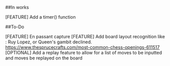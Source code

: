 ##In works

[FEATURE] Add a timer() function

##To-Do

[FEATURE] En passant capture
[FEATURE] Add board layout recognition like : Ruy Lopez, or Queen's gambit declined. https://www.thesprucecrafts.com/most-common-chess-openings-611517
[OPTIONAL] Add a replay feature to allow for a list of moves to be inputted and moves be replayed on the board

